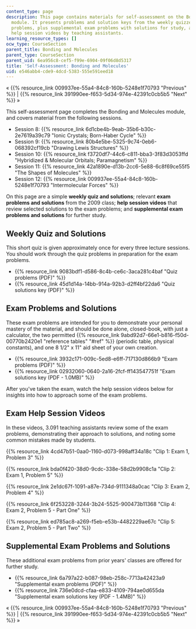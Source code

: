 ```yaml
---
content_type: page
description: This page contains materials for self-assessment on the Bonding and Molecules
  module. It presents problems and solution keys from the weekly quizzes and exam
  problems, plus supplemental exam problems with solutions for study, and features
  help session videos by teaching assistants.
learning_resource_types: []
ocw_type: CourseSection
parent_title: Bonding and Molecules
parent_type: CourseSection
parent_uid: 6ea956c8-cef5-f99e-6904-09f06d8d5317
title: 'Self-Assessment: Bonding and Molecules'
uid: e546abb4-cde9-4dcd-5383-555e591eed18
---
```


« {{% resource_link 009937ee-55a4-84c8-160b-5248e1f70793 "Previous" %}} | {{% resource_link 391990ee-f653-5d34-974e-42391c0cb5b5 "Next" %}} »

This self-assessment page completes the Bonding and Molecules module, and covers material from the following sessions.

*   Session 8: {{% resource_link 6d1cbe4b-9eab-35b6-b30c-2e7619a39c79 "Ionic Crystals; Born-Haber Cycle" %}}
*   Session 9: {{% resource_link 80b4e5be-5325-9c74-0eb6-068392cf19cb "Drawing Lewis Structures" %}}
*   Session 10: {{% resource_link f3720df7-44c6-c811-bba3-3f83d3053ffd "Hybridized & Molecular Orbitals; Paramagnetism" %}}
*   Session 11: {{% resource_link 42a1890e-d13b-2cc6-5e88-6c8f69ce55f5 "The Shapes of Molecules" %}}
*   Session 12: {{% resource_link 009937ee-55a4-84c8-160b-5248e1f70793 "Intermolecular Forces" %}}

On this page are a simple **weekly quiz and solutions**; relevant **exam problems and solutions** from the 2009 class; **help session videos** that review selected solutions to the exam problems; and **supplemental exam problems and solutions** for further study.

Weekly Quiz and Solutions
-------------------------

This short quiz is given approximately once for every three lecture sessions. You should work through the quiz problems in preparation for the exam problems.

*   {{% resource_link 9083bdf1-d586-8c4b-ce6c-3aca281c4baf "Quiz problems (PDF)" %}}
*   {{% resource_link 45d1d14a-14bb-914a-92b3-d2ff4bf22da6 "Quiz solutions key (PDF)" %}}

Exam Problems and Solutions
---------------------------

These exam problems are intended for you to demonstrate your personal mastery of the material, and should be done alone, closed-book, with just a calculator, the two permitted {{% resource_link 9abd92d7-66e1-b816-f50d-00770b2420e1 "reference tables" "#ref" %}} (periodic table, physical constants), and one 8 1/2" x 11" aid sheet of your own creation.

*   {{% resource_link 3932c171-009c-5ed8-e6ff-717130d866b9 "Exam problems (PDF)" %}}
*   {{% resource_link 02932060-0640-2a16-2fcf-ff143547751f "Exam solutions key (PDF - 1.0MB)" %}}

After you've taken the exam, watch the help session videos below for insights into how to approach some of the exam problems.

Exam Help Session Videos
------------------------

In these videos, 3.091 teaching assistants review some of the exam problems, demonstrating their approach to solutions, and noting some common mistakes made by students.

{{% resource_link 4cd47b51-0aa0-1160-d073-998aff34a18c "Clip 1: Exam 1, Problem 3" %}}

{{% resource_link bda0f420-38d0-9cdc-338e-58d2b9908c1a "Clip 2: Exam 1, Problem 5" %}}

{{% resource_link 2e1dc67f-1091-a87e-734d-9111348a0cac "Clip 3: Exam 2, Problem 4" %}}

{{% resource_link 6f253228-3244-3b24-5525-900473b11368 "Clip 4: Exam 2, Problem 5 - Part One" %}}

{{% resource_link ed785ac8-a269-f5eb-e53b-4482229ae67c "Clip 5: Exam 2, Problem 5 - Part Two" %}}

Supplemental Exam Problems and Solutions
----------------------------------------

These additional exam problems from prior years' classes are offered for further study.

*   {{% resource_link 6a797a22-b087-98eb-258c-7713a42423a9 "Supplemental exam problems (PDF)" %}}
*   {{% resource_link 736e0dcd-cfaa-e833-4109-794ae0d655da "Supplemental exam solutions key (PDF - 1.4MB)" %}}

« {{% resource_link 009937ee-55a4-84c8-160b-5248e1f70793 "Previous" %}} | {{% resource_link 391990ee-f653-5d34-974e-42391c0cb5b5 "Next" %}} »